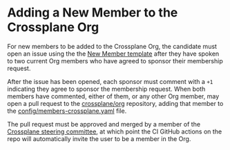 # Adding a New Member to the Crossplane Org

For new members to be added to the Crossplane Org, the candidate must open an
issue using the the [New Member
template](../.github/ISSUE_TEMPLATE/new-member.md) after they have spoken to two
current Org members who have agreed to sponsor their membership request.

After the issue has been opened, each sponsor must comment with a `+1`
indicating they agree to sponsor the membership request. When both members have
commented, either of them, or any other Org member, may open a pull request to
the [crossplane/org](https://github.com/crossplane/org) repository, adding that
member to the
[config/members-crossplane.yaml](../config/members-crossplane.yaml) file.

The pull request must be approved and merged by a member of the [Crossplane
steering
committee](https://github.com/crossplane/crossplane/blob/master/GOVERNANCE.md#steering-committee),
at which point the CI GitHub actions on the repo will automatically invite the
user to be a member in the Org.
